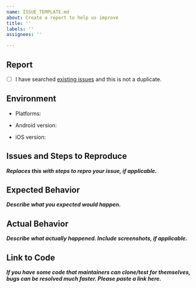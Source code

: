 ```yaml
---
name: ISSUE_TEMPLATE.md
about: Create a report to help us improve
title: ''
labels: ''
assignees: ''

---
```


## Report

- [ ] I have searched [existing issues](https://github.com/CatalystCode/react-native-azurenotificationhub/issues) and this is not a duplicate.

## Environment

<!-- Which platforms does this issue apply (Android/iOS/Windows)? -->
- Platforms: 
<!-- [Android] Which version of Android? -->
- Android version:
<!-- [iOS] Which version of iOS? -->
- iOS version:

## Issues and Steps to Reproduce
***Replaces this with steps to repro your issue, if applicable.***

## Expected Behavior
***Describe what you expected would happen.***

## Actual Behavior
***Describe what actually happened. Include screenshots, if applicable.***

## Link to Code
***If you have some code that maintainers can clone/test for themselves, bugs can be resolved much faster. Please paste a link here.***
